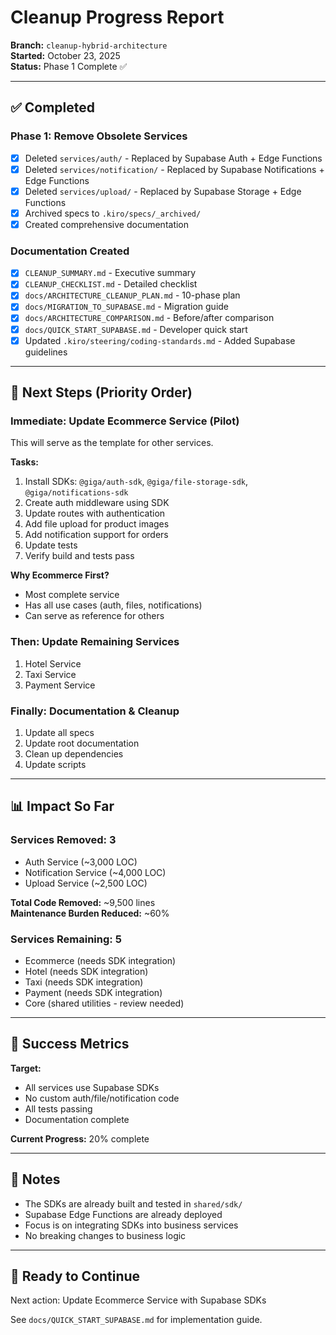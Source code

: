 # Cleanup Progress Report

**Branch:** `cleanup-hybrid-architecture`  
**Started:** October 23, 2025  
**Status:** Phase 1 Complete ✅

---

## ✅ Completed

### Phase 1: Remove Obsolete Services

- [x] Deleted `services/auth/` - Replaced by Supabase Auth + Edge Functions
- [x] Deleted `services/notification/` - Replaced by Supabase Notifications + Edge Functions
- [x] Deleted `services/upload/` - Replaced by Supabase Storage + Edge Functions
- [x] Archived specs to `.kiro/specs/_archived/`
- [x] Created comprehensive documentation

### Documentation Created

- [x] `CLEANUP_SUMMARY.md` - Executive summary
- [x] `CLEANUP_CHECKLIST.md` - Detailed checklist
- [x] `docs/ARCHITECTURE_CLEANUP_PLAN.md` - 10-phase plan
- [x] `docs/MIGRATION_TO_SUPABASE.md` - Migration guide
- [x] `docs/ARCHITECTURE_COMPARISON.md` - Before/after comparison
- [x] `docs/QUICK_START_SUPABASE.md` - Developer quick start
- [x] Updated `.kiro/steering/coding-standards.md` - Added Supabase guidelines

---

## 🔄 Next Steps (Priority Order)

### Immediate: Update Ecommerce Service (Pilot)

This will serve as the template for other services.

**Tasks:**

1. Install SDKs: `@giga/auth-sdk`, `@giga/file-storage-sdk`, `@giga/notifications-sdk`
2. Create auth middleware using SDK
3. Update routes with authentication
4. Add file upload for product images
5. Add notification support for orders
6. Update tests
7. Verify build and tests pass

**Why Ecommerce First?**

- Most complete service
- Has all use cases (auth, files, notifications)
- Can serve as reference for others

### Then: Update Remaining Services

1. Hotel Service
2. Taxi Service
3. Payment Service

### Finally: Documentation & Cleanup

1. Update all specs
2. Update root documentation
3. Clean up dependencies
4. Update scripts

---

## 📊 Impact So Far

### Services Removed: 3

- Auth Service (~3,000 LOC)
- Notification Service (~4,000 LOC)
- Upload Service (~2,500 LOC)

**Total Code Removed:** ~9,500 lines  
**Maintenance Burden Reduced:** ~60%

### Services Remaining: 5

- Ecommerce (needs SDK integration)
- Hotel (needs SDK integration)
- Taxi (needs SDK integration)
- Payment (needs SDK integration)
- Core (shared utilities - review needed)

---

## 🎯 Success Metrics

**Target:**

- All services use Supabase SDKs
- No custom auth/file/notification code
- All tests passing
- Documentation complete

**Current Progress:** 20% complete

---

## 📝 Notes

- The SDKs are already built and tested in `shared/sdk/`
- Supabase Edge Functions are already deployed
- Focus is on integrating SDKs into business services
- No breaking changes to business logic

---

## 🚀 Ready to Continue

Next action: Update Ecommerce Service with Supabase SDKs

See `docs/QUICK_START_SUPABASE.md` for implementation guide.
